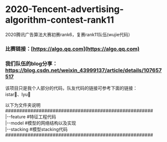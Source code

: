 # 2020-Tencent-advertising-algorithm-contest-rank11
2020腾讯广告算法大赛初赛rank6，复赛rank11队伍(wujie代码）

### 比赛链接：[https://algo.qq.com](https://algo.qq.com)
### 我们队伍的blog分享：https://blog.csdn.net/weixin_43999137/article/details/107657517

该项目只是我个人部分的代码，队友代码的链接可参考下面的链接：  
istar🔗、lyu🔗

以下为文件夹说明  
#####################################################    
|--feature    #特征工程代码  
|--model      #模型的网络结构以及实现  
|--stacking   #模型stacking代码  
#####################################################  
